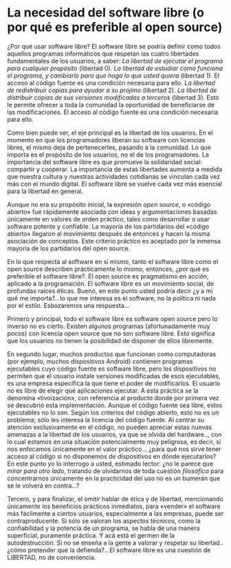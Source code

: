 La necesidad del software libre (o por qué es preferible al open source)
========================================================================

¿Por qué usar software libre?
El software libre se podría definir como todos aquellos programas informáticos que respetan las cuatro libertades fundamentales de los usuarios, a saber:
 *La libertad de ejecutar el programa para cualquier propósito* (libertad 0).
 *La libertad de estudiar cómo funciona el programa, y cambiarlo para que haga lo que usted quiera* (libertad 1). El acceso al código fuente es una condición necesaria para ello.
 *La libertad de redistribuir copias para ayudar a su prójimo* (libertad 2).
 *La libertad de distribuir copias de sus versiones modificadas a terceros* (libertad 3). Esto le permite ofrecer a toda la comunidad la oportunidad de beneficiarse de las modificaciones. El acceso al código fuente es una condición necesaria para ello.

Como bien puede ver, el eje principal es la libertad de los usuarios. En el momento en que los programadores liberan su software con licencias libres, el mismo deja de pertenecerles, pasando a la comunidad. Lo que importa es el propósito de los usuarios, no el de los programadores. La importancia del software libre es que promueve la solidaridad social: compartir y cooperar. La importancia de estas libertades aumenta a medida que nuestra cultura y nuestras actividades cotidianas se vinculan cada vez más con el mundo digital. El software libre se vuelve cada vez más esencial para la libertad en general.

Aunque no era su propósito inicial, la expresión *open source*, o «código abierto» fue rápidamente asociada con ideas y argumentaciones basadas únicamente en valores de orden práctico, tales como desarrollar o usar software potente y confiable. La mayoría de los partidarios del «código abierto» llegaron al movimiento después de entonces y hacen la misma asociación de conceptos. Este criterio práctico es aceptado por la inmensa mayoría de los partidarios del open source.

En lo que respecta al software en sí mismo, tanto el software libre como el open source describen prácticamente lo mismo, entonces, ¿por qué es preferible el software libre?. El open source es pragmatismo en acción, aplicado a la programación. El software libre es un movimiento social, de profundas raíces éticas. Bueno, en este punto usted podría decir ¿y a mí qué me importa?.. lo que me interesa es el software, no la política ni nada por el estilo. Esbozaremos una respuesta...

Primero y principal, todo el software libre es software open source pero lo inverso no es cierto. Existen algunos programas (afortunadamente muy pocos) con licencia open source que no son software libre. Esto significa que los usuarios no tienen la posibilidad de disponer de ellos libremente.

En segundo lugar, muchos productos que funcionan como computadoras (por ejemplo, muchos dispositivos Android) contienen programas ejecutables cuyo código fuente es software libre, pero los dispositivos no permiten que el usuario instale versiones modificadas de esos ejecutables, es una empresa específica la que tiene el poder de modificarlos. El usuario no es libre de elegir qué aplicaciones ejecutar. A esta práctica se la denomina «tivoización», con referencia al producto donde por primera vez se descubrió esta implementación. Aunque el código fuente sea libre, estos ejecutables no lo son. Según los criterios del código abierto, esto no es un problema; sólo les interesa la licencia del código fuente. Al centrar su atención exclusivamente en el código, no pueden apreciar estas nuevas amenazas a la libertad de los usuarios, ya que se olvida del hardware.., con lo cual estamos en una situación potencialmente muy peligrosa, es decir, si nos enfocamos únicamente en el valor práctico... ¿para qué nos sirve tener acceso al código si no disponemos de dispositivos en dónde ejecutarlos? En este punto yo lo interrogo a usted, estimado lector: ¿no le parece que *mirar para otro lado*, tratando de olvidarnos de toda cuestión *filosófica* para concentrarnos únicamente en la practicidad del uso no es un bumerán que se le volverá en contra...?

Tercero, y para finalizar, el omitir hablar de ética y de libertad, mencionando únicamente los beneficios prácticos inmediatos, para «vender» el software más fácilmente a ciertos usuarios, especialmente a las empresas, puede ser contraproducente. Si sólo se valoran los aspectos técnicos, como la confiabilidad y la potencia de un programa, se habla de una manera superficial, puramente práctica. Y acá está el germen de la autodestrucción. Si no se enseña a la gente a valorar y respetar su libertad..¿cómo pretender que la defienda?...El software libre es una cuestión de LIBERTAD, no de conveniencia.




